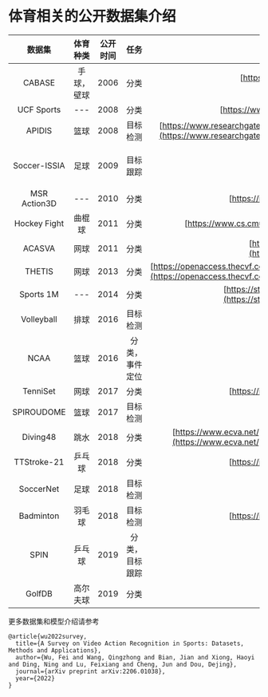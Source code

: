 # 体育相关的公开数据集介绍
|数据集|体育种类|公开时间|任务|相关论文|
|:---:|:---:|:---:|:---:|:---:|
|CABASE|手球，壁球|2006|分类|[https://vision.fe.uni-lj.si/cvbase06/downloads/CVBASE06manual.pdf](https://vision.fe.uni-lj.si/cvbase06/downloads/CVBASE06manual.pdf)|
|UCF Sports|---|2008|分类|[https://www.crcv.ucf.edu/papers/cvpr2008/7.pdf](https://www.crcv.ucf.edu/papers/cvpr2008/7.pdf)|
|APIDIS|篮球|2008|目标检测|[https://www.researchgate.net/publication/229017805_Distributed_video_acquisition_and_annotation_for_sport-event_summarization](https://www.researchgate.net/publication/229017805_Distributed_video_acquisition_and_annotation_for_sport-event_summarization)|
|Soccer-ISSIA|足球|2009|目标跟踪|[https://www.researchgate.net/publication/224600824_A_Semi-automatic_System_for_Ground_Truth_Generation_of_Soccer_Video_Sequences](https://www.researchgate.net/publication/224600824_A_Semi-automatic_System_for_Ground_Truth_Generation_of_Soccer_Video_Sequences)|
|MSR Action3D|---|2010|分类|[https://ieeexplore.ieee.org/document/5543273](https://ieeexplore.ieee.org/document/5543273)|
|Hockey Fight|曲棍球|2011|分类|[https://www.cs.cmu.edu/~rahuls/pub/caip2011-rahuls.pdf](https://www.cs.cmu.edu/~rahuls/pub/caip2011-rahuls.pdf)|
|ACASVA|网球|2011|分类|[http://www.ee.surrey.ac.uk/CVSSP/Publications/papers/DeCampos-WACV-2011.pdf](http://www.ee.surrey.ac.uk/CVSSP/Publications/papers/DeCampos-WACV-2011.pdf)|
|THETIS|网球|2013|分类|[https://openaccess.thecvf.com/content_cvpr_workshops_2013/W08/papers/Gourgari_THETIS_Three_Dimensional_2013_CVPR_paper.pdf](https://openaccess.thecvf.com/content_cvpr_workshops_2013/W08/papers/Gourgari_THETIS_Three_Dimensional_2013_CVPR_paper.pdf)|
|Sports 1M|---|2014|分类|[https://static.googleusercontent.com/media/research.google.com/zh-CN//pubs/archive/42455.pdf](https://static.googleusercontent.com/media/research.google.com/zh-CN//pubs/archive/42455.pdf)|
|Volleyball|排球|2016|目标检测|[https://arxiv.org/pdf/1511.06040.pdf](https://arxiv.org/pdf/1511.06040.pdf)|
|NCAA|篮球|2016|分类，事件定位|[https://arxiv.org/pdf/1511.02917.pdf](https://arxiv.org/pdf/1511.02917.pdf)|
|TenniSet|网球|2017|分类|[https://ieeexplore.ieee.org/document/8227494](https://ieeexplore.ieee.org/document/8227494)|
|SPIROUDOME|篮球|2017|目标检测|[https://www.sciencedirect.com/science/article/abs/pii/S1077314217300036](https://www.sciencedirect.com/science/article/abs/pii/S1077314217300036)|
|Diving48|跳水|2018|分类|[https://www.ecva.net/papers/eccv_2018/papers_ECCV/papers/Yingwei_Li_RESOUND_Towards_Action_ECCV_2018_paper.pdf](https://www.ecva.net/papers/eccv_2018/papers_ECCV/papers/Yingwei_Li_RESOUND_Towards_Action_ECCV_2018_paper.pdf)|
|TTStroke-21|乒乓球|2018|分类|[https://ieeexplore.ieee.org/document/8516488](https://ieeexplore.ieee.org/document/8516488)|
|SoccerNet|足球|2018|目标检测|[https://arxiv.org/pdf/1804.04527.pdf](https://arxiv.org/pdf/1804.04527.pdf)|
|Badminton|羽毛球|2018|目标检测|[https://ieeexplore.ieee.org/document/8354143](https://ieeexplore.ieee.org/document/8354143)|
|SPIN|乒乓球|2019|分类，目标跟踪|[https://arxiv.org/pdf/1912.06640.pdf](https://arxiv.org/pdf/1912.06640.pdf)|
|GolfDB|高尔夫球|2019|分类|[https://arxiv.org/pdf/1903.06528.pdf](https://arxiv.org/pdf/1903.06528.pdf)|

更多数据集和模型介绍请参考
```
@article{wu2022survey,
  title={A Survey on Video Action Recognition in Sports: Datasets, Methods and Applications},
  author={Wu, Fei and Wang, Qingzhong and Bian, Jian and Xiong, Haoyi and Ding, Ning and Lu, Feixiang and Cheng, Jun and Dou, Dejing},
  journal={arXiv preprint arXiv:2206.01038},
  year={2022}
}
```